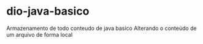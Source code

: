 # dio-java-basico
Armazenamento de todo conteudo de java basico
Alterando o conteúdo de um arquivo de forma local